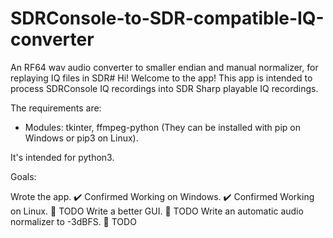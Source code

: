 # SDRConsole-to-SDR-compatible-IQ-converter
An RF64 wav audio converter to smaller endian and manual normalizer, for replaying IQ files in SDR#
Hi! Welcome to the app! This app is intended to process SDRConsole IQ recordings into SDR Sharp playable IQ recordings.

The requirements are:

- Modules: tkinter, ffmpeg-python (They can be installed with pip on Windows or pip3 on Linux).

It's intended for python3.


Goals:

Wrote the app. ✔️
Confirmed Working on Windows. ✔️
Confirmed Working on Linux. 📝 TODO
Write a better GUI. 📝 TODO
Write an automatic audio normalizer to -3dBFS. 📝 TODO
